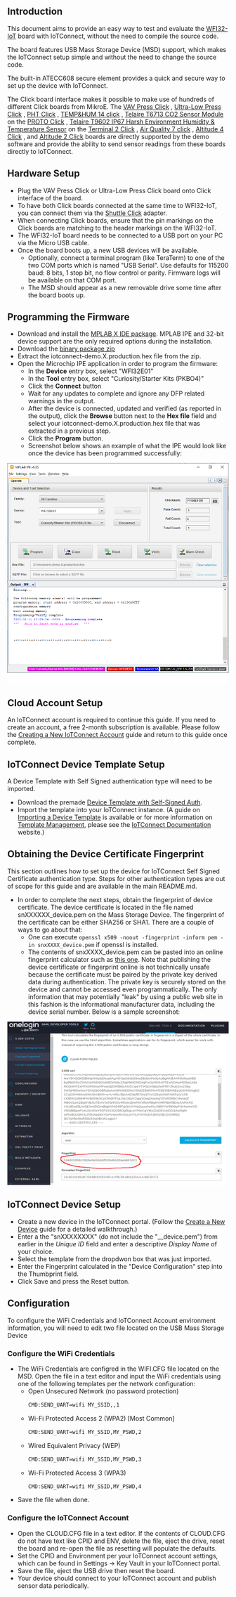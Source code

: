 ## Introduction

This document aims to provide an easy way to test and evaluate the 
[WFI32-IoT](https://www.microchip.com/en-us/development-tool/ev36w50a) board 
with IoTConnect, without the need to compile the source code.

The board features USB Mass Storage Device (MSD) support, which makes the IoTConnect setup simple and without the need
to change the source code.

The built-in ATECC608 secure element provides a quick and secure way 
to set up the device with IoTConnect.

The Click board interface makes it possible to make use of hundreds of different Click boards from MikroE.
The [VAV Press Click](https://www.mikroe.com/vav-press-click) 
, [Ultra-Low Press Click](https://www.mikroe.com/ultra-low-press-click)
, [PHT Click](https://www.mikroe.com/pht-click)
, [TEMP&HUM 14 click](https://www.mikroe.com/temphum-14-click)
, [Telaire T6713 CO2 Sensor Module](https://www.amphenol-sensors.com/en/telaire/co2/525-co2-sensor-modules/3399-t6713) on the [PROTO Click](https://www.mikroe.com/proto-click)
, [Telaire T9602 IP67 Harsh Environment Humidity & Temperature Sensor](https://www.amphenol-sensors.com/en/telaire/humidity/527-humidity-sensors/3224-t9602) on the [Terminal 2 Click](https://www.mikroe.com/terminal-2-click)
, [Air Quality 7 click](https://www.mikroe.com/air-quality-7-click)
, [Altitude 4 Click](https://www.mikroe.com/altitude-4-click)
, and [Altitude 2 Click](https://www.mikroe.com/altitude-2-click)
boards are directly supported by the demo software and provide 
the ability to send sensor readings from these boards directly to IoTConnect.

## Hardware Setup

* Plug the VAV Press Click or Ultra-Low Press Click board onto Click interface of the board.
* To have both Click boards connected at the same time to WFI32-IoT, you can connect them via the
[Shuttle Click](https://www.mikroe.com/shuttle-click) adapter.
* When connecting Click boards, ensure that the pin markings on the Click boards are matching to the header markings on the WFI32-IoT.
* The WFI32-IoT board needs to be connected to a USB port on your PC via the Micro USB cable.
* Once the board boots up, a new USB devices will be available. 
  * Optionally, connect a terminal program (like TeraTerm) to one of the two COM ports
which is named "USB Serial". Use defaults for 115200 baud: 8 bits, 1 stop bit, no flow control or parity. 
Firmware logs will be available on that COM port. 
  * The MSD should appear as a new removable drive some time after the board boots up.

## Programming the Firmware

* Download and install the [MPLAB X IDE package](https://www.microchip.com/en-us/tools-resources/develop/mplab-x-ide). 
MPLAB IPE and 32-bit device support are the only required options during the installation.
* Download the [binary package zip](https://saleshosted.z13.web.core.windows.net/sdk/AzureRTOS/iotconnect-demo-wfi32-040523.zip)
* Extract the iotconnect-demo.X.production.hex file from the zip.
* Open the Microchip IPE application in order to program the firmware: 
  * In the **Device** entry box, select "WFI32E01"
  * In the **Tool** entry box, select "Curiosity/Starter Kits (PKBO4)"
  * Click the **Connect** button
  * Wait for any updates to complete and ignore any DFP related warnings in the output.
  * After the device is connected, updated and verified (as reported in the output), click the **Browse** button next to the **Hex file** field and select your iotconnect-demo.X.production.hex file that was extracted in a previous step.
  * Click the **Program** button.
  * Screenshot below shows an example of what the IPE would look like once the device has been programmed successfully:

![IPE Screenshot](media/IPE.png "IPE Screenshot")

## Cloud Account Setup
An IoTConnect account is required to continue this guide. If you need to create an account, a free 2-month subscription is available.  Please follow the [Creating a New IoTConnect Account](https://github.com/avnet-iotconnect/avnet-iotconnect.github.io/blob/main/documentation/iotconnect/subscription/subscription.md) guide and return to this guide once complete.

## IoTConnect Device Template Setup
A Device Template with Self Signed authentication type will need to be imported.
* Download the premade [Device Template with Self-Signed Auth](https://github.com/avnet-iotconnect/avnet-iotconnect.github.io/blob/main/documentation/templates/devices/wfi32iot/wfi32ss_template.JSON).
* Import the template into your IoTConnect instance. (A guide on [Importing a Device Template](https://github.com/avnet-iotconnect/avnet-iotconnect.github.io/blob/main/documentation/iotconnect/import_device_template.md) is available or for more information on [Template Management](https://docs.iotconnect.io/iotconnect/user-manuals/devices/template-management/), please see the [IoTConnect Documentation](https://iotconnect.io) website.)

## Obtaining the Device Certificate Fingerprint
This section outlines how to set up the device for IoTConnect Self Signed Certificate authentication type.
Steps for other authentication types are out of scope for this guide and are available in the main README.md.

* In order to complete the next steps, obtain the fingerprint of device certificate.
The device certificate is located in the file named snXXXXXX_device.pem on the Mass Storage Device.
The fingerprint of the certificate can be either SHA256 or SHA1.
There are a couple of ways to go about that:
   * One can execute ``` openssl x509 -noout -fingerprint -inform pem -in snxXXXX_device.pem ``` if openssl is installed.
   * The contents of snxXXXX_device.pem can be pasted into an online
fingerprint calculator such as [this one](https://www.samltool.com/fingerprint.php). 
Note that publishing the device certificate or fingerprint online is not technically unsafe 
because the certificate must be paired by the private key derived data during authentication. 
The private key is securely stored on the device and cannot be accessed even programmatically.
The only information that may potentially "leak" by using a public web site in this fashion is the informational 
manufacturer data, including the device serial number. Below is a sample screenshot:

![Fingerprint Web Site Screenshot](media/fingerprint.png "Fingerprint Web Site Screenshot")

## IoTConnect Device Setup
* Create a new device in the IoTConnect portal. (Follow the [Create a New Device](https://github.com/avnet-iotconnect/avnet-iotconnect.github.io/blob/main/documentation/iotconnect/create_new_device.md) guide for a detailed walkthrough.)
* Enter a the "snXXXXXXXX" (do not include the "__device.pem") from earlier in the *Unique ID* field and enter a descriptive *Display Name* of your choice.
* Select the template from the dropdwon box that was just imported.
* Enter the Fingerprint calculated in the "Device Configuration" step into the Thumbprint field.
* Click Save and press the Reset button.

## Configuration
To configure the WiFi Credentials and IoTConnect Account environment information, you will need to edit two file located on the USB Mass Storage Device

### Configure the WiFi Credentials
* The WiFi Credentials are configred in the WIFI.CFG file located on the MSD. Open the file in a text editor and input the WiFi credentials using one of the
following templates per the network configuration:
   - Open Unsecured Network (no password protection)
        ```bash
        CMD:SEND_UART=wifi MY_SSID,,1
        ```
    - Wi-Fi Protected Access 2 (WPA2) [Most Common]
        ```bash
        CMD:SEND_UART=wifi MY_SSID,MY_PSWD,2
        ```
    - Wired Equivalent Privacy (WEP)
        ```bash
        CMD:SEND_UART=wifi MY_SSID,MY_PSWD,3
        ```
    - Wi-Fi Protected Access 3 (WPA3)
        ```bash
        CMD:SEND_UART=wifi MY_SSID,MY_PSWD,4
        ```
* Save the file when done.

### Configure the IoTConnect Account
* Open the CLOUD.CFG file in a text editor. If the contents of CLOUD.CFG do not have text like CPID and ENV, 
delete the file, eject the drive, reset the board and re-open the file as resetting will populate the defaults.
* Set the CPID and Environment per your IoTConnect account settings, which can be found in Settings -> Key Vault in your IoTConnect portal.
* Save the file, eject the USB drive then reset the board.
* Your device should connect to your IoTConnect account and publish sensor data periodically.
